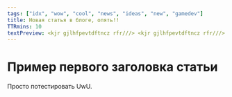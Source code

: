 ```yaml
---
tags: ["idx", "wow", "cool", "news", "ideas", "new", "gamedev"]
title: Новая статья в блоге, опять!!
TTRmins: 10
textPreview: <kjr gjlhfpevtdftncz rfr///> <kjr gjlhfpevtdftncz rfr///> <kjr gjlhfpevtdftncz rfr///>
---
```


# Пример первого заголовка статьи

Просто потестировать UwU.
